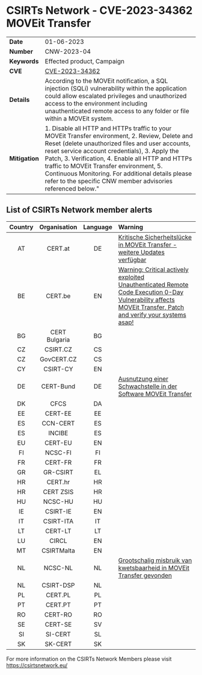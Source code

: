 # CSIRTs Network - CVE-2023-34362 MOVEit Transfer

|   |   |
|---|---|
| **Date** | 01-06-2023 |
| **Number** | CNW-2023-04 | 
| **Keywords** | Effected product, Campaign | 
| **CVE** | [CVE-2023-34362](https://community.progress.com/s/article/MOVEit-Transfer-Critical-Vulnerability-31May2023) | 
| **Details** | According to the MOVEit notification, a SQL injection (SQLi) vulnerability within the application could allow escalated privileges and unauthorized access to the environment including unauthenticated remote access to any folder or file within a MOVEit system. |
| **Mitigation** | 1. Disable all HTTP and HTTPs traffic to your MOVEit Transfer environment, 2. Review, Delete and Reset (delete unauthorized files and user accounts, reset service account credentials), 3. Apply the Patch, 3. Verification, 4. Enable all HTTP and HTTPs traffic to MOVEit Transfer environment, 5. Continuous Monitoring. For additional details please refer to the specific CNW member advisories referenced below." |

## List of CSIRTs Network member alerts

| Country | Organisation | Language | Warning |
| :-----: | :----------: | :------: | :------ | 
| AT | CERT.at | DE | [Kritische Sicherheitslücke in MOVEit Transfer - weitere Updates verfügbar](https://cert.at/de/warnungen/2023/6/kritische-sicherheitslucke-in-moveit-transfer-patches-verfugbar) |
| BE | CERT.be | EN | [Warning: Critical actively exploited Unauthenticated Remote Code Execution 0-Day Vulnerability affects MOVEit Transfer, Patch and verify your systems asap!](https://www.cert.be/en/warning-critical-actively-exploited-unauthenticated-remote-code-execution-0-day-vulnerability)|
| BG | CERT Bulgaria | BG | |
| CZ | CSIRT.CZ | CS | |
| CZ | GovCERT.CZ | CS | |
| CY | CSIRT-CY | EN | |
| DE | CERT-Bund | DE | [Ausnutzung einer Schwachstelle in der Software MOVEit Transfer](https://www.bsi.bund.de/SharedDocs/Cybersicherheitswarnungen/DE/2023/2023-240133-1000.pdf?__blob=publicationFile) |
| DK | CFCS | DA | |
| EE | CERT-EE | EE | |
| ES | CCN-CERT | ES | |
| ES | INCIBE | ES | |
| EU | CERT-EU | EN | |
| FI | NCSC-FI | FI | |
| FR | CERT-FR | FR | |
| GR | GR-CSIRT | EL | |
| HR | CERT.hr | HR | |
| HR | CERT ZSIS | HR | |
| HU | NCSC-HU | HU | |
| IE | CSIRT-IE | EN | |
| IT | CSIRT-ITA | IT | |
| LT | CERT-LT | LT | |
| LU | CIRCL | EN | |
| MT | CSIRTMalta | EN | |
| NL | NCSC-NL | NL | [Grootschalig misbruik van kwetsbaarheid in MOVEit Transfer gevonden](https://www.ncsc.nl/actueel/nieuws/2023/juni/2/misbruik-kwetsbaarheid-moveit-transfer) |
| NL | CSIRT-DSP | NL | |
| PL | CERT.PL | PL | |
| PT | CERT.PT | PT | |
| RO | CERT-RO | RO | |
| SE | CERT-SE | SV | |
| SI | SI-CERT | SL | |
| SK | SK-CERT | SK | |

 

For more information on the CSIRTs Network Members please visit https://csirtsnetwork.eu/ 
